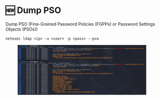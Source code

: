 # 🆕 Dump PSO

Dump PSO (Fine-Grained Password Policies (FGPPs) or Password Settings Objects (PSOs))

```
netexec ldap <ip> -u <user> -p <pass> --pso
```

<figure><img src=".gitbook/assets/image.png" alt=""><figcaption></figcaption></figure>
